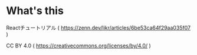 # What's this

Reactチュートリアル ( https://zenn.dev/likr/articles/6be53ca64f29aa035f07 )

CC BY 4.0 ( https://creativecommons.org/licenses/by/4.0/ )